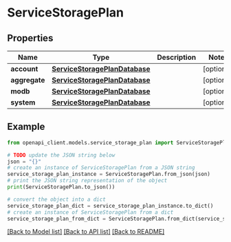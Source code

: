 # ServiceStoragePlan


## Properties

Name | Type | Description | Notes
------------ | ------------- | ------------- | -------------
**account** | [**ServiceStoragePlanDatabase**](ServiceStoragePlanDatabase.md) |  | [optional] 
**aggregate** | [**ServiceStoragePlanDatabase**](ServiceStoragePlanDatabase.md) |  | [optional] 
**modb** | [**ServiceStoragePlanDatabase**](ServiceStoragePlanDatabase.md) |  | [optional] 
**system** | [**ServiceStoragePlanDatabase**](ServiceStoragePlanDatabase.md) |  | [optional] 

## Example

```python
from openapi_client.models.service_storage_plan import ServiceStoragePlan

# TODO update the JSON string below
json = "{}"
# create an instance of ServiceStoragePlan from a JSON string
service_storage_plan_instance = ServiceStoragePlan.from_json(json)
# print the JSON string representation of the object
print(ServiceStoragePlan.to_json())

# convert the object into a dict
service_storage_plan_dict = service_storage_plan_instance.to_dict()
# create an instance of ServiceStoragePlan from a dict
service_storage_plan_from_dict = ServiceStoragePlan.from_dict(service_storage_plan_dict)
```
[[Back to Model list]](../README.md#documentation-for-models) [[Back to API list]](../README.md#documentation-for-api-endpoints) [[Back to README]](../README.md)


